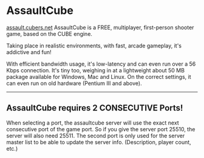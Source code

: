 # AssaultCube
[assault.cubers.net](https://assault.cubers.net/)
AssaultCube is a FREE, multiplayer, first-person shooter game, based on the CUBE engine.

Taking place in realistic environments, with fast, arcade gameplay, it's addictive and fun!

With efficient bandwidth usage, it's low-latency and can even run over a 56 Kbps connection.
It's tiny too, weighing in at a lightweight about 50 MB package available for Windows, Mac and Linux.
On the correct settings, it can even run on old hardware (Pentium III and above).

---

## AssaultCube requires 2 CONSECUTIVE Ports!
When selecting a port, the assaultcube server will use the exact next consecutive port of the game port.
So if you give the server port 25510, the server will also need 25511.
The second port is only used for the server master list to be able to update the server info. (Description, player count, etc.)
